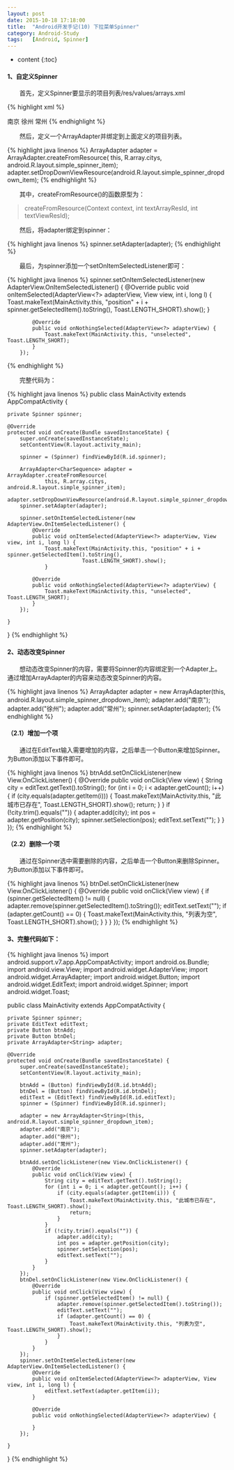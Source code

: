 ```yaml
---
layout: post
date: 2015-10-18 17:18:00
title:  "Android开发手记(10) 下拉菜单Spinner"
category: Android-Study
tags:   [Android, Spinner]
---
```


* content
{:toc}

#### **1、自定义Spinner**

　　首先，定义Spinner要显示的项目列表/res/values/arrays.xml

{% highlight xml %}
<?xml version="1.0" encoding="utf-8"?>
<resources>
    <string-array name="citys">
        <item>南京</item>
        <item>徐州</item>
        <item>常州</item>
    </string-array>
</resources>
{% endhighlight %}

　　然后，定义一个ArrayAdapter<String>并绑定到上面定义的项目列表。

{% highlight java linenos %}
ArrayAdapter<String> adapter = ArrayAdapter.createFromResource(
                 this, R.array.citys, android.R.layout.simple_spinner_item);
adapter.setDropDownViewResource(android.R.layout.simple_spinner_dropdown_item);
{% endhighlight %}

　　其中，createFromResource()的函数原型为：

>createFromResource(Context context, int textArrayResId, int textViewResId);

　　然后，将adapter绑定到spinner：

{% highlight java linenos %}
        spinner.setAdapter(adapter);
{% endhighlight %}

　　最后，为spinner添加一个setOnItemSelectedListener即可：

{% highlight java linenos %}
        spinner.setOnItemSelectedListener(new AdapterView.OnItemSelectedListener() {
            @Override
            public void onItemSelected(AdapterView<?> adapterView, View view, int i, long l) {
                Toast.makeText(MainActivity.this, "position" + i + spinner.getSelectedItem().toString(),
                            Toast.LENGTH_SHORT).show();
                }

            @Override
            public void onNothingSelected(AdapterView<?> adapterView) {
                Toast.makeText(MainActivity.this, "unselected", Toast.LENGTH_SHORT);
            }
        });
{% endhighlight %}

　　完整代码为：

{% highlight java linenos %}
public class MainActivity extends AppCompatActivity {

    private Spinner spinner;

    @Override
    protected void onCreate(Bundle savedInstanceState) {
        super.onCreate(savedInstanceState);
        setContentView(R.layout.activity_main);

        spinner = (Spinner) findViewById(R.id.spinner);

        ArrayAdapter<CharSequence> adapter = ArrayAdapter.createFromResource(
                this, R.array.citys, android.R.layout.simple_spinner_item);
        adapter.setDropDownViewResource(android.R.layout.simple_spinner_dropdown_item);
        spinner.setAdapter(adapter);

        spinner.setOnItemSelectedListener(new AdapterView.OnItemSelectedListener() {
            @Override
            public void onItemSelected(AdapterView<?> adapterView, View view, int i, long l) {
                Toast.makeText(MainActivity.this, "position" + i + spinner.getSelectedItem().toString(),
                            Toast.LENGTH_SHORT).show();
                }

            @Override
            public void onNothingSelected(AdapterView<?> adapterView) {
                Toast.makeText(MainActivity.this, "unselected", Toast.LENGTH_SHORT);
            }
        });

    }

}
{% endhighlight %}

#### **2、动态改变Spinner**

　　想动态改变Spinner的内容，需要将Spinner的内容绑定到一个Adapter上。通过增加ArrayAdapter的内容来动态改变Spinner的内容。

{% highlight java linenos %}
         ArrayAdapter<String> adapter = new ArrayAdapter<String>(this, android.R.layout.simple_spinner_dropdown_item);
         adapter.add("南京");
         adapter.add("徐州");
         adapter.add("常州");
         spinner.setAdapter(adapter);
{% endhighlight %}

#### （2.1）增加一个项

　　通过在EditText输入需要增加的内容，之后单击一个Button来增加Spinner。为Button添加以下事件即可。

{% highlight java linenos %}
        btnAdd.setOnClickListener(new View.OnClickListener() {
            @Override
            public void onClick(View view) {
                String city = editText.getText().toString();
                for (int i = 0; i < adapter.getCount(); i++) {
                    if (city.equals(adapter.getItem(i))) {
                        Toast.makeText(MainActivity.this, "此城市已存在", Toast.LENGTH_SHORT).show();
                        return;
                    }
                }
                if (!city.trim().equals("")) {
                    adapter.add(city);
                    int pos = adapter.getPosition(city);
                    spinner.setSelection(pos);
                    editText.setText("");
                }
            }
        });
{% endhighlight %}

#### （2.2）删除一个项

　　通过在Spinner选中需要删除的内容，之后单击一个Button来删除Spinner。为Button添加以下事件即可。

{% highlight java linenos %}
        btnDel.setOnClickListener(new View.OnClickListener() {
            @Override
            public void onClick(View view) {
                if (spinner.getSelectedItem() != null) {
                    adapter.remove(spinner.getSelectedItem().toString());
                    editText.setText("");
                    if (adapter.getCount() == 0) {
                        Toast.makeText(MainActivity.this, "列表为空", Toast.LENGTH_SHORT).show();
                    }
                }
            }
        });
{% endhighlight %}

#### **3、完整代码如下：**

{% highlight java linenos %}
import android.support.v7.app.AppCompatActivity;
import android.os.Bundle;
import android.view.View;
import android.widget.AdapterView;
import android.widget.ArrayAdapter;
import android.widget.Button;
import android.widget.EditText;
import android.widget.Spinner;
import android.widget.Toast;

public class MainActivity extends AppCompatActivity {

    private Spinner spinner;
    private EditText editText;
    private Button btnAdd;
    private Button btnDel;
    private ArrayAdapter<String> adapter;

    @Override
    protected void onCreate(Bundle savedInstanceState) {
        super.onCreate(savedInstanceState);
        setContentView(R.layout.activity_main);

        btnAdd = (Button) findViewById(R.id.btnAdd);
        btnDel = (Button) findViewById(R.id.btnDel);
        editText = (EditText) findViewById(R.id.editText);
        spinner = (Spinner) findViewById(R.id.spinner);

        adapter = new ArrayAdapter<String>(this, android.R.layout.simple_spinner_dropdown_item);
        adapter.add("南京");
        adapter.add("徐州");
        adapter.add("常州");
        spinner.setAdapter(adapter);

        btnAdd.setOnClickListener(new View.OnClickListener() {
            @Override
            public void onClick(View view) {
                String city = editText.getText().toString();
                for (int i = 0; i < adapter.getCount(); i++) {
                    if (city.equals(adapter.getItem(i))) {
                        Toast.makeText(MainActivity.this, "此城市已存在", Toast.LENGTH_SHORT).show();
                        return;
                    }
                }
                if (!city.trim().equals("")) {
                    adapter.add(city);
                    int pos = adapter.getPosition(city);
                    spinner.setSelection(pos);
                    editText.setText("");
                }
            }
        });
        btnDel.setOnClickListener(new View.OnClickListener() {
            @Override
            public void onClick(View view) {
                if (spinner.getSelectedItem() != null) {
                    adapter.remove(spinner.getSelectedItem().toString());
                    editText.setText("");
                    if (adapter.getCount() == 0) {
                        Toast.makeText(MainActivity.this, "列表为空", Toast.LENGTH_SHORT).show();
                    }
                }
            }
        });
        spinner.setOnItemSelectedListener(new AdapterView.OnItemSelectedListener() {
            @Override
            public void onItemSelected(AdapterView<?> adapterView, View view, int i, long l) {
                editText.setText(adapter.getItem(i));
            }

            @Override
            public void onNothingSelected(AdapterView<?> adapterView) {

            }
        });

    }

}
{% endhighlight %}
 
